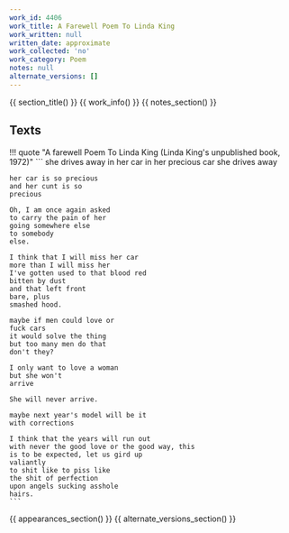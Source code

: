 ```yaml
---
work_id: 4406
work_title: A Farewell Poem To Linda King
work_written: null
written_date: approximate
work_collected: 'no'
work_category: Poem
notes: null
alternate_versions: []
---
```


{{ section_title() }}
{{ work_info() }}
{{ notes_section() }}
## Texts
!!! quote "A farewell Poem To Linda King (Linda King's unpublished book, 1972)"
    ```
    she drives away in her car
    in her precious car
    she drives
    away
    
    her car is so precious
    and her cunt is so
    precious
    
    Oh, I am once again asked
    to carry the pain of her
    going somewhere else
    to somebody
    else.
    
    I think that I will miss her car
    more than I will miss her
    I've gotten used to that blood red
    bitten by dust
    and that left front
    bare, plus
    smashed hood.
    
    maybe if men could love or
    fuck cars
    it would solve the thing
    but too many men do that
    don't they?
    
    I only want to love a woman
    but she won't
    arrive
    
    She will never arrive.
    
    maybe next year's model will be it
    with corrections
    
    I think that the years will run out
    with never the good love or the good way, this
    is to be expected, let us gird up
    valiantly
    to shit like to piss like
    the shit of perfection
    upon angels sucking asshole
    hairs.
    ```

{{ appearances_section() }}
{{ alternate_versions_section() }}